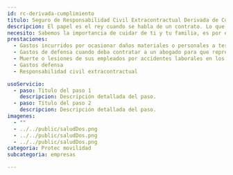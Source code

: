 ```yaml
---
id: rc-derivada-cumplimiento
titulo: Seguro de Responsabilidad ​Civil Extracontractual Derivada de Cumplimiento​
descripcion: El papel es el rey cuando se habla de un contrato. Lo que está estipulado en este se debe cumplir para que las partes involucradas —el contratante y el contratista— queden satisfechas. ¿Qué pasa si en la ejecución de un contrato se afecta a terceros? El Seguro de Responsabilidad Civil Extracontractual Derivada de Cumplimiento lo respalda cuando una persona sufra lesiones, fallezca o le causen daños materiales a consecuencia de cualquier actividad que su empresa esté ejecutando como parte de un contrato. Cuente con SURA para desarrollar sus proyectos de forma exitosa y cuidar su patrimonio.​​​
necesito: Sabemos la importancia de cuidar de ti y tu familia, es por ello que, te brindamos las mejores opciones que te permitirán disfrutar de los momentos más especiales de tu vida con tranquilidad.
prestaciones: 
  - Gastos incurridos por ocasionar daños materiales o personales a terceros durante la ejecución de un contrato.
  - Gastos de defensa cuando deba contratar a un abogado para que represente a su empresa frente a una reclamación.
  - Muerte o lesiones de sus empleados por accidentes laborales en los que su empresa sea responsable
  - Gastos defensa
  - Responsabilidad civil extracontractual

usoServicio:
  - paso: Título del paso 1
    descripcion: Descripción detallada del paso.
  - paso: Título del paso 2
    descripcion: Descripción detallada del paso.
imagenes:
  - ""
  - ../../public/saludDos.png
  - ../../public/saludDos.png
  - ../../public/saludDos.png
categoria: Protec movilidad
subcategoria: empresas

---
```

